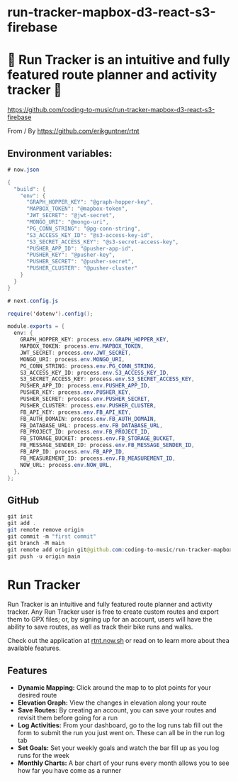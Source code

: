 # run-tracker-mapbox-d3-react-s3-firebase

# 🚀 Run Tracker is an intuitive and fully featured route planner and activity tracker 🚀

https://github.com/coding-to-music/run-tracker-mapbox-d3-react-s3-firebase

From / By https://github.com/erikguntner/rtnt

## Environment variables:

```java
# now.json

{
  "build": {
    "env": {
      "GRAPH_HOPPER_KEY": "@graph-hopper-key",
      "MAPBOX_TOKEN": "@mapbox-token",
      "JWT_SECRET": "@jwt-secret",
      "MONGO_URI": "@mongo-uri",
      "PG_CONN_STRING": "@pg-conn-string",
      "S3_ACCESS_KEY_ID": "@s3-access-key-id",
      "S3_SECRET_ACCESS_KEY": "@s3-secret-access-key",
      "PUSHER_APP_ID": "@pusher-app-id",
      "PUSHER_KEY": "@pusher-key",
      "PUSHER_SECRET": "@pusher-secret",
      "PUSHER_CLUSTER": "@pusher-cluster"
    }
  }
}

# next.config.js

require('dotenv').config();

module.exports = {
  env: {
    GRAPH_HOPPER_KEY: process.env.GRAPH_HOPPER_KEY,
    MAPBOX_TOKEN: process.env.MAPBOX_TOKEN,
    JWT_SECRET: process.env.JWT_SECRET,
    MONGO_URI: process.env.MONGO_URI,
    PG_CONN_STRING: process.env.PG_CONN_STRING,
    S3_ACCESS_KEY_ID: process.env.S3_ACCESS_KEY_ID,
    S3_SECRET_ACCESS_KEY: process.env.S3_SECRET_ACCESS_KEY,
    PUSHER_APP_ID: process.env.PUSHER_APP_ID,
    PUSHER_KEY: process.env.PUSHER_KEY,
    PUSHER_SECRET: process.env.PUSHER_SECRET,
    PUSHER_CLUSTER: process.env.PUSHER_CLUSTER,
    FB_API_KEY: process.env.FB_API_KEY,
    FB_AUTH_DOMAIN: process.env.FB_AUTH_DOMAIN,
    FB_DATABASE_URL: process.env.FB_DATABASE_URL,
    FB_PROJECT_ID: process.env.FB_PROJECT_ID,
    FB_STORAGE_BUCKET: process.env.FB_STORAGE_BUCKET,
    FB_MESSAGE_SENDER_ID: process.env.FB_MESSAGE_SENDER_ID,
    FB_APP_ID: process.env.FB_APP_ID,
    FB_MEASUREMENT_ID: process.env.FB_MEASUREMENT_ID,
    NOW_URL: process.env.NOW_URL,
  },
};

```

## GitHub

```java
git init
git add .
git remote remove origin
git commit -m "first commit"
git branch -M main
git remote add origin git@github.com:coding-to-music/run-tracker-mapbox-d3-react-s3-firebase.git
git push -u origin main
```

# Run Tracker

Run Tracker is an intuitive and fully featured route planner and activity tracker. Any Run Tracker user is free to create custom routes and export them to GPX files; or, by signing up for an account, users will have the ability to save routes, as well as track their bike runs and walks.

Check out the application at [rtnt.now.sh](https://rtnt.now.sh/) or read on to learn more about thea available features.

## Features

- **Dynamic Mapping:** Click around the map to to plot points for your desired route
- **Elevation Graph:** View the changes in elevation along your route
- **Save Routes:** By creating an account, you can save your routes and revisit them before going for a run
- **Log Activities:** From your dashboard, go to the log runs tab fill out the form to submit the run you just went on. These can all be in the run log tab
- **Set Goals:** Set your weekly goals and watch the bar fill up as you log runs for the week
- **Monthly Charts:** A bar chart of your runs every month allows you to see how far you have come as a runner
